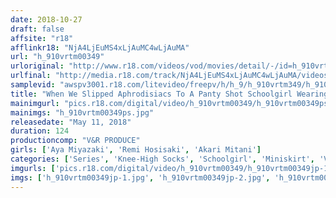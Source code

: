 ```yaml
---
date: 2018-10-27
draft: false
affsite: "r18"
afflinkr18: "NjA4LjEuMS4xLjAuMC4wLjAuMA"
url: "h_910vrtm00349"
urloriginal: "http://www.r18.com/videos/vod/movies/detail/-/id=h_910vrtm00349"
urlfinal: "http://media.r18.com/track/NjA4LjEuMS4xLjAuMC4wLjAuMA/videos/vod/movies/detail/-/id=h_910vrtm00349"
samplevid: "awspv3001.r18.com/litevideo/freepv/h/h_9/h_910vrtm349/h_910vrtm349_dmb_w.mp4"
title: "When We Slipped Aphrodisiacs To A Panty Shot Schoolgirl Wearing A Hot Miniskirt, She Started To Grind Her Knee High Socks Against Us And Stained Her Panties And Locked Her Legs Around Us And Demanded Creampie Sex! 4"
mainimgurl: "pics.r18.com/digital/video/h_910vrtm00349/h_910vrtm00349ps.jpg"
mainimgs: "h_910vrtm00349ps.jpg"
releasedate: "May 11, 2018"
duration: 124
productioncomp: "V&R PRODUCE"
girls: ['Aya Miyazaki', 'Remi Hosisaki', 'Akari Mitani']
categories: ['Series', 'Knee-High Socks', 'Schoolgirl', 'Miniskirt', 'Variety', 'Foot Fetish', 'Ass Lover', 'Panty Shot', 'Creampie', 'Footjob']
imgurls: ['pics.r18.com/digital/video/h_910vrtm00349/h_910vrtm00349jp-1.jpg', 'pics.r18.com/digital/video/h_910vrtm00349/h_910vrtm00349jp-2.jpg', 'pics.r18.com/digital/video/h_910vrtm00349/h_910vrtm00349jp-3.jpg', 'pics.r18.com/digital/video/h_910vrtm00349/h_910vrtm00349jp-4.jpg', 'pics.r18.com/digital/video/h_910vrtm00349/h_910vrtm00349jp-5.jpg', 'pics.r18.com/digital/video/h_910vrtm00349/h_910vrtm00349jp-6.jpg', 'pics.r18.com/digital/video/h_910vrtm00349/h_910vrtm00349jp-7.jpg', 'pics.r18.com/digital/video/h_910vrtm00349/h_910vrtm00349jp-8.jpg', 'pics.r18.com/digital/video/h_910vrtm00349/h_910vrtm00349jp-9.jpg', 'pics.r18.com/digital/video/h_910vrtm00349/h_910vrtm00349jp-10.jpg', 'pics.r18.com/digital/video/h_910vrtm00349/h_910vrtm00349jp-11.jpg', 'pics.r18.com/digital/video/h_910vrtm00349/h_910vrtm00349jp-12.jpg', 'pics.r18.com/digital/video/h_910vrtm00349/h_910vrtm00349jp-13.jpg', 'pics.r18.com/digital/video/h_910vrtm00349/h_910vrtm00349jp-14.jpg', 'pics.r18.com/digital/video/h_910vrtm00349/h_910vrtm00349jp-15.jpg', 'pics.r18.com/digital/video/h_910vrtm00349/h_910vrtm00349jp-16.jpg', 'pics.r18.com/digital/video/h_910vrtm00349/h_910vrtm00349jp-17.jpg', 'pics.r18.com/digital/video/h_910vrtm00349/h_910vrtm00349jp-18.jpg', 'pics.r18.com/digital/video/h_910vrtm00349/h_910vrtm00349jp-19.jpg', 'pics.r18.com/digital/video/h_910vrtm00349/h_910vrtm00349jp-20.jpg']
imgs: ['h_910vrtm00349jp-1.jpg', 'h_910vrtm00349jp-2.jpg', 'h_910vrtm00349jp-3.jpg', 'h_910vrtm00349jp-4.jpg', 'h_910vrtm00349jp-5.jpg', 'h_910vrtm00349jp-6.jpg', 'h_910vrtm00349jp-7.jpg', 'h_910vrtm00349jp-8.jpg', 'h_910vrtm00349jp-9.jpg', 'h_910vrtm00349jp-10.jpg', 'h_910vrtm00349jp-11.jpg', 'h_910vrtm00349jp-12.jpg', 'h_910vrtm00349jp-13.jpg', 'h_910vrtm00349jp-14.jpg', 'h_910vrtm00349jp-15.jpg', 'h_910vrtm00349jp-16.jpg', 'h_910vrtm00349jp-17.jpg', 'h_910vrtm00349jp-18.jpg', 'h_910vrtm00349jp-19.jpg', 'h_910vrtm00349jp-20.jpg']
---
```

